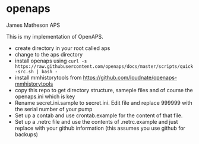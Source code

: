 # openaps
James Matheson APS

This is my implementation of OpenAPS. 

* create directory in your root called aps
* change to the aps directory
* install openaps using ```curl -s https://raw.githubusercontent.com/openaps/docs/master/scripts/quick-src.sh | bash -```
* install mmhistorytools from https://github.com/loudnate/openaps-mmhistorytools
* copy this repo to get directory structure, sameple files and of course the openaps.ini which is key
* Rename secret.ini.sample to secret.ini. Edit file and replace 999999 with the serial number of your pump
* Set up a contab and use crontab.example for the content of that file.
* Set up a .netrc file and use the contents of .netrc.example and just replace with your github information (this assumes you use github for backups)

